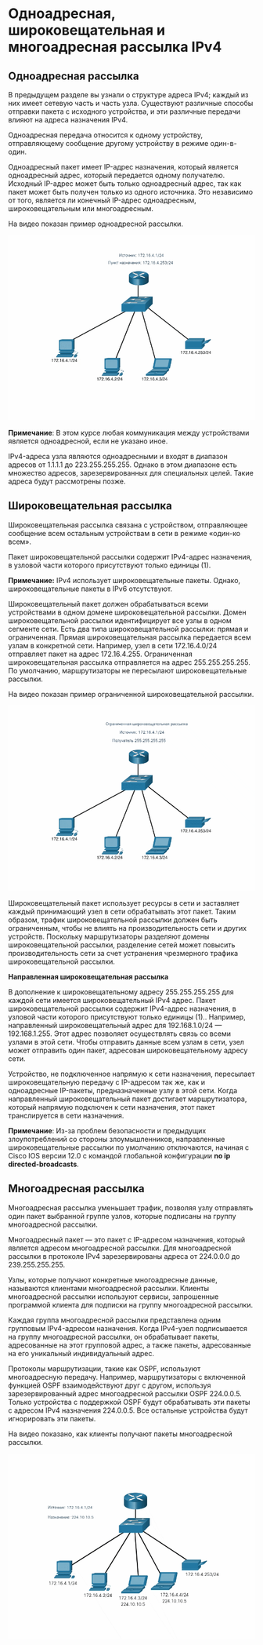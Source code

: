 # Одноадресная, широковещательная и многоадресная рассылка IPv4

<!-- 11.2.1 -->
## Одноадресная рассылка

В предыдущем разделе вы узнали о структуре адреса IPv4; каждый из них имеет сетевую часть и часть узла. Существуют различные способы отправки пакета с исходного устройства, и эти различные передачи влияют на адреса назначения IPv4.

Одноадресная передача относится к одному устройству, отправляющему сообщение другому устройству в режиме один-в-один.

Одноадресный пакет имеет IP-адрес назначения, который является одноадресный адрес, который передается одному получателю. Исходный IP-адрес может быть только одноадресный адрес, так как пакет может быть получен только из одного источника. Это независимо от того, является ли конечный IP-адрес одноадресным, широковещательным или многоадресным.

На видео показан пример одноадресной рассылки.

![](./assets/11.2.1.gif)

<!--
Сеть на  анимации состоит из трех хостов и принтера, подключенного к коммутатору и маршрутизатору. Анимация иллюстрирует хост с IP-адресом 172.16.4.1, отправляющим одноадресный пакет на IP-адрес 172.16.4.253. Когда коммутатор получает кадр, он пересылает его на принтер с IP-адресом 172.16.4.253.
-->

**Примечание**: В этом курсе любая коммуникация между устройствами является одноадресной, если не указано иное.

IPv4-адреса узла являются одноадресными и входят в диапазон адресов от 1.1.1.1 до 223.255.255.255. Однако в этом диапазоне есть множество адресов, зарезервированных для специальных целей. Такие адреса будут рассмотрены позже.

<!-- 11.2.2 -->
## Широковещательная рассылка

Широковещательная рассылка связана с  устройством, отправляющее сообщение всем остальным устройствам в сети в режиме «один-ко всем».

Пакет широковещательной рассылки содержит IPv4-адрес назначения, в узловой части которого присутствуют только единицы (1).

**Примечание:** IPv4 использует широковещательные пакеты. Однако, широковещательные пакеты в IPv6 отсутствуют.

Широковещательный пакет должен обрабатываться всеми устройствами в одном домене широковещательной рассылки. Домен широковещательной рассылки идентифицирует все узлы в одном  сегменте сети. Есть два типа широковещательной рассылки: прямая и ограниченная. Прямая широковещательная рассылка передается всем узлам в конкретной сети. Например, узел в сети 172.16.4.0/24 отправляет пакет на адрес 172.16.4.255. Ограниченная широковещательная рассылка отправляется на адрес 255.255.255.255. По умолчанию, маршрутизаторы не пересылают широковещательные рассылки.

На видео показан пример ограниченной широковещательной рассылки.

![](./assets/11.2.2.gif)

<!--
Сеть на анимации состоит из трех хостов и принтера, подключенного к коммутатору и маршрутизатору. Анимация иллюстрирует хост с IP-адресом 172.16.4.1, отправляющим широковещательный пакет. Когда коммутатор получает широковещательный пакет, он пересылает все порты другим узлам, принтеру и маршрутизатору. 
-->

Широковещательный пакет использует ресурсы в сети и заставляет каждый принимающий узел в сети обрабатывать этот пакет. Таким образом, трафик широковещательной рассылки должен быть ограниченным, чтобы не влиять на производительность сети и других устройств. Поскольку маршрутизаторы разделяют домены широковещательной рассылки, разделение сетей может повысить производительность сети за счет устранения чрезмерного трафика широковещательной рассылки.

**Направленная широковещательная рассылка**

В дополнение к широковещательному адресу 255.255.255.255 для каждой сети имеется широковещательный IPv4 адрес. Пакет широковещательной рассылки содержит IPv4-адрес назначения, в узловой части которого присутствуют только единицы (1).. Например, направленный широковещательный адрес для 192.168.1.0/24 — 192.168.1.255. Этот адрес позволяет осуществлять связь со всеми узлами в этой сети. Чтобы отправить данные всем узлам в сети, узел может отправить один пакет, адресован широковещательному адресу сети.

Устройство, не подключенное напрямую к сети назначения, пересылает широковещательную передачу с IP-адресом так же, как и одноадресные IP-пакеты, предназначенные узлу в этой сети. Когда направленный широковещательный пакет достигает маршрутизатора, который напрямую подключен к сети назначения, этот пакет транслируется в сети назначения.

**Примечание**: Из-за проблем безопасности и предыдущих злоупотреблений со стороны злоумышленников, направленные широковещательные рассылки по умолчанию отключаются, начиная с Cisco IOS версии 12.0 с командой глобальной конфигурации **no ip directed-broadcasts**.

<!-- 11.2.3 -->
## Многоадресная рассылка

Многоадресная рассылка уменьшает трафик, позволяя узлу отправлять один пакет выбранной группе узлов, которые подписаны на группу многоадресной рассылки.

Многоадресный пакет — это пакет с IP-адресом назначения, который является адресом многоадресной рассылки. Для многоадресной рассылки в протоколе IPv4 зарезервированы адреса от 224.0.0.0 до 239.255.255.255.

Узлы, которые получают конкретные многоадресные данные, называются клиентами многоадресной рассылки. Клиенты многоадресной рассылки используют сервисы, запрошенные программой клиента для подписки на группу многоадресной рассылки.

Каждая группа многоадресной рассылки представлена одним групповым IPv4-адресом назначения. Когда IPv4-узел подписывается на группу многоадресной рассылки, он обрабатывает пакеты, адресованные на этот групповой адрес, а также пакеты, адресованные на его уникальный индивидуальный адрес.

Протоколы маршрутизации, такие как OSPF, используют многоадресную передачу. Например, маршрутизаторы с включенной функцией OSPF взаимодействуют друг с другом, используя зарезервированный адрес многоадресной рассылки OSPF 224.0.0.5. Только устройства с поддержкой OSPF будут обрабатывать эти пакеты с адресом IPv4 назначения 224.0.0.5. Все остальные устройства будут игнорировать эти пакеты.

На видео показано, как клиенты получают пакеты многоадресной рассылки.

![](./assets/11.2.3.gif)

<!--
Сеть на анимации состоит из трех хостов и принтера, подключенного к коммутатору и маршрутизатору. Анимация иллюстрирует узел с IP-адресом 172.16.4.1, отправляющий многоадресный пакет на IP-адрес группы многоадресной рассылки 224.10.10.5. Когда коммутатор получает многоадресный пакет, он пересылает все порты другим узлам, принтеру и маршрутизатору. Однако, только два узла, которые являются членами адреса многоадресной группы, будут обрабатывать пакеты. Все остальные узлы отбрасывают пакет.
-->

<!-- 11.2.4 -->
<!-- ## Упражнение - одноадресная, широковещательная или многоадресная рассылка -->

